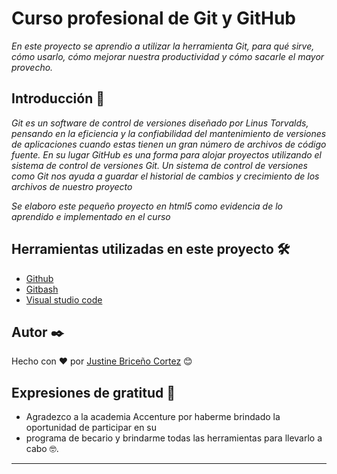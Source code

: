 # Curso profesional de Git y GitHub

_En este proyecto se aprendio a utilizar la herramienta Git, para qué sirve, cómo usarlo, cómo mejorar nuestra productividad y cómo sacarle el mayor provecho._

## Introducción 🚀

_Git es un software de control de versiones diseñado por Linus Torvalds, pensando en la eficiencia y la confiabilidad del mantenimiento de versiones de aplicaciones cuando estas tienen un gran número de archivos de código fuente. En su lugar GitHub es una forma para alojar proyectos utilizando el sistema de control de versiones Git. Un sistema de control de versiones como Git nos ayuda a guardar el historial de cambios y crecimiento de los archivos de nuestro proyecto_

_Se elaboro este pequeño proyecto en html5 como evidencia de lo aprendido e implementado en el curso_

## Herramientas utilizadas en este proyecto 🛠️

* [Github](https://github.com)
* [Gitbash](https://git-scm.com/downloads)
* [Visual studio code](https://code.visualstudio.com/download)


## Autor ✒️
Hecho con ❤️ por [Justine Briceño Cortez](https://github.com/Jazztineb) 😊

## Expresiones de gratitud 🎁

* Agradezco a la academia Accenture por haberme brindado la oportunidad de participar en su 
* programa de becario y brindarme todas las herramientas para llevarlo a cabo 🤓.
---
